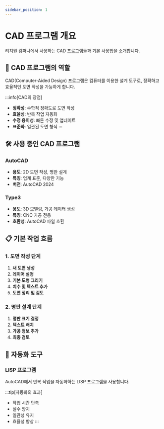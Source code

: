 ```yaml
---
sidebar_position: 1
---
```


# CAD 프로그램 개요

리치원 컴퍼니에서 사용하는 CAD 프로그램들과 기본 사용법을 소개합니다.

## 🎯 CAD 프로그램의 역할

CAD(Computer-Aided Design) 프로그램은 컴퓨터를 이용한 설계 도구로, 정확하고 효율적인 도면 작성을 가능하게 합니다.

:::info[CAD의 장점]
- **정확성**: 수학적 정확도로 도면 작성
- **효율성**: 반복 작업 자동화
- **수정 용이성**: 빠른 수정 및 업데이트
- **표준화**: 일관된 도면 형식
:::

## 🛠️ 사용 중인 CAD 프로그램

### AutoCAD
- **용도**: 2D 도면 작성, 명판 설계
- **특징**: 업계 표준, 다양한 기능
- **버전**: AutoCAD 2024

### Type3
- **용도**: 3D 모델링, 가공 데이터 생성
- **특징**: CNC 가공 전용
- **호환성**: AutoCAD 파일 호환

## 📋 기본 작업 흐름

### 1. 도면 작성 단계
1. **새 도면 생성**
2. **레이어 설정**
3. **기본 도형 그리기**
4. **치수 및 텍스트 추가**
5. **도면 정리 및 검토**

### 2. 명판 설계 단계
1. **명판 크기 결정**
2. **텍스트 배치**
3. **가공 정보 추가**
4. **최종 검토**

## 🔧 자동화 도구

### LISP 프로그램
AutoCAD에서 반복 작업을 자동화하는 LISP 프로그램을 사용합니다.

:::tip[자동화의 효과]
- 작업 시간 단축
- 실수 방지
- 일관성 유지
- 효율성 향상
:::

